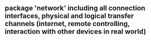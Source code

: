 ## package 'network' including all connection interfaces, physical and logical transfer channels (internet, remote controlling, interaction with other devices in real world)